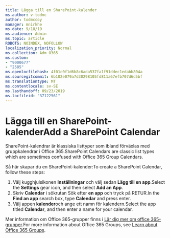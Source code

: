 ```yaml
---
title: Lägga till en SharePoint-kalender
ms.author: v-todmc
author: todmccoy
manager: mnirkhe
ms.date: 9/18/19
ms.audience: Admin
ms.topic: article
ROBOTS: NOINDEX, NOFOLLOW
localization_priority: Normal
ms.collection: Adm_O365
ms.custom:
- "9000677"
- "2585"
ms.openlocfilehash: 4f01c0f1d6b8c6ada537fa1f91ddec1edabb804a
ms.sourcegitcommit: 6b102e079a7d30298105fd811a67efb707d6d5bf
ms.translationtype: MT
ms.contentlocale: sv-SE
ms.lasthandoff: 09/23/2019
ms.locfileid: "37122561"
---
```

# <a name="add-a-sharepoint-calendar"></a><span data-ttu-id="f5dbe-102">Lägga till en SharePoint-kalender</span><span class="sxs-lookup"><span data-stu-id="f5dbe-102">Add a SharePoint Calendar</span></span>

<span data-ttu-id="f5dbe-103">SharePoint-kalendrar är klassiska listtyper som ibland förväxlas med gruppkalendrar i Office 365.</span><span class="sxs-lookup"><span data-stu-id="f5dbe-103">SharePoint Calendars are classic list types which are sometimes confused with Office 365 Group Calendars.</span></span>
 
<span data-ttu-id="f5dbe-104">Så här skapar du en SharePoint-kalender:</span><span class="sxs-lookup"><span data-stu-id="f5dbe-104">To create a SharePoint Calendar, follow these steps:</span></span>
 
1.  <span data-ttu-id="f5dbe-105">Välj kugghjulsikonen **Inställningar** och välj sedan **Lägg till en app**.</span><span class="sxs-lookup"><span data-stu-id="f5dbe-105">Select the **Settings** gear icon, and then select **Add an App**.</span></span>
2.  <span data-ttu-id="f5dbe-106">Skriv **Calendar** i sökrutan Sök efter **en app** och tryck på RETUR.</span><span class="sxs-lookup"><span data-stu-id="f5dbe-106">In the **Find an app** search box, type **Calendar** and press enter.</span></span>
3.  <span data-ttu-id="f5dbe-107">Välj appen **kalender**och ange ett namn för kalendern.</span><span class="sxs-lookup"><span data-stu-id="f5dbe-107">Select the app titled **Calendar**, and then enter a name for your calendar.</span></span>

<span data-ttu-id="f5dbe-108">Mer information om Office 365-grupper finns i [Lär dig mer om office 365-grupper](https://support.office.com/article/Learn-about-Office-365-groups-b565caa1-5c40-40ef-9915-60fdb2d97fa2).</span><span class="sxs-lookup"><span data-stu-id="f5dbe-108">For more information about Office 365 Groups, see [Learn about Office 365 Groups](https://support.office.com/article/Learn-about-Office-365-groups-b565caa1-5c40-40ef-9915-60fdb2d97fa2).</span></span>

